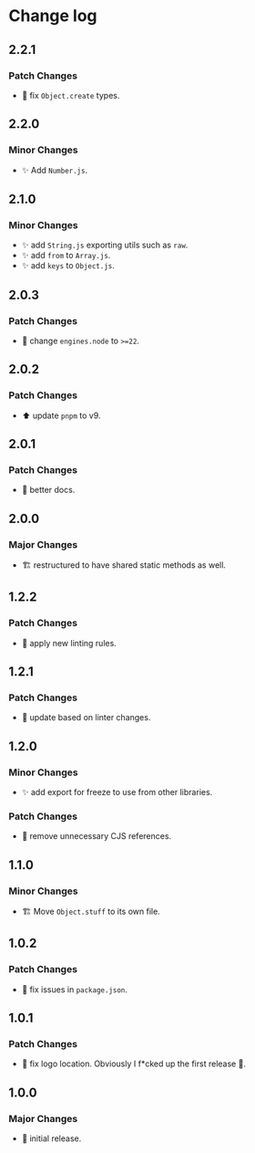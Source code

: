 # Change log

## 2.2.1

### Patch Changes

-   🐛 fix `Object.create` types.

## 2.2.0

### Minor Changes

-   ✨ Add `Number.js`.

## 2.1.0

### Minor Changes

-   ✨ add `String.js` exporting utils such as `raw`.
-   ✨ add `from` to `Array.js`.
-   ✨ add `keys` to `Object.js`.

## 2.0.3

### Patch Changes

-   🔧 change `engines.node` to `>=22`.

## 2.0.2

### Patch Changes

-   ⬆️ update `pnpm` to v9.

## 2.0.1

### Patch Changes

-   📝 better docs.

## 2.0.0

### Major Changes

-   🏗️ restructured to have shared static methods as well.

## 1.2.2

### Patch Changes

-   🚨 apply new linting rules.

## 1.2.1

### Patch Changes

-   🚨 update based on linter changes.

## 1.2.0

### Minor Changes

-   ✨ add export for freeze to use from other libraries.

### Patch Changes

-   🔧 remove unnecessary CJS references.

## 1.1.0

### Minor Changes

-   🏗️ Move `Object.stuff` to its own file.

## 1.0.2

### Patch Changes

-   🔧 fix issues in `package.json`.

## 1.0.1

### Patch Changes

-   📝 fix logo location. Obviously I f\*cked up the first release 🤦.

## 1.0.0

### Major Changes

-   🎉 initial release.
